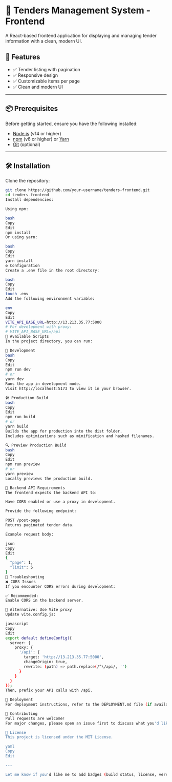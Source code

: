 # 📄 Tenders Management System - Frontend

A React-based frontend application for displaying and managing tender information with a clean, modern UI.

## 🚀 Features

- ✅ Tender listing with pagination  
- ✅ Responsive design  
- ✅ Customizable items per page  
- ✅ Clean and modern UI  

---

## 📦 Prerequisites

Before getting started, ensure you have the following installed:

- [Node.js](https://nodejs.org/) (v14 or higher)  
- [npm](https://www.npmjs.com/) (v6 or higher) or [Yarn](https://yarnpkg.com/)  
- [Git](https://git-scm.com/) (optional)

---

## 🛠️ Installation

Clone the repository:

```bash
git clone https://github.com/your-username/tenders-frontend.git
cd tenders-frontend
Install dependencies:

Using npm:

bash
Copy
Edit
npm install
Or using yarn:

bash
Copy
Edit
yarn install
⚙️ Configuration
Create a .env file in the root directory:

bash
Copy
Edit
touch .env
Add the following environment variable:

env
Copy
Edit
VITE_API_BASE_URL=http://13.213.35.77:5000
# For development with proxy:
# VITE_API_BASE_URL=/api
📜 Available Scripts
In the project directory, you can run:

🧪 Development
bash
Copy
Edit
npm run dev
# or
yarn dev
Runs the app in development mode.
Visit http://localhost:5173 to view it in your browser.

🛠 Production Build
bash
Copy
Edit
npm run build
# or
yarn build
Builds the app for production into the dist folder.
Includes optimizations such as minification and hashed filenames.

🔍 Preview Production Build
bash
Copy
Edit
npm run preview
# or
yarn preview
Locally previews the production build.

🔌 Backend API Requirements
The frontend expects the backend API to:

Have CORS enabled or use a proxy in development.

Provide the following endpoint:

POST /post-page
Returns paginated tender data.

Example request body:

json
Copy
Edit
{
  "page": 1,
  "limit": 5
}
🧰 Troubleshooting
❌ CORS Issues
If you encounter CORS errors during development:

✅ Recommended:
Enable CORS in the backend server.

🔁 Alternative: Use Vite proxy
Update vite.config.js:

javascript
Copy
Edit
export default defineConfig({
  server: {
    proxy: {
      '/api': {
        target: 'http://13.213.35.77:5000',
        changeOrigin: true,
        rewrite: (path) => path.replace(/^\/api/, '')
      }
    }
  }
});
Then, prefix your API calls with /api.

🚢 Deployment
For deployment instructions, refer to the DEPLOYMENT.md file (if available).

🤝 Contributing
Pull requests are welcome!
For major changes, please open an issue first to discuss what you'd like to change.

📄 License
This project is licensed under the MIT License.

yaml
Copy
Edit

---

Let me know if you'd like me to add badges (build status, license, version, etc.), contribution guidelines, or an example API response display.







